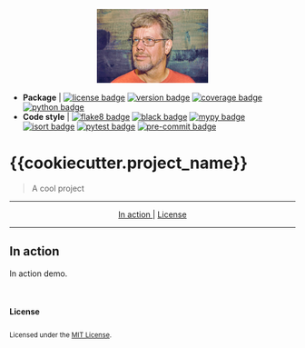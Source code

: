 <p align="center">
    <a href=".">
        <img src="rsc/img/logo.jpg" height="130">
    </a>
</p>

- **Package** | [![license badge]][license link] [![version badge]][doc link] [![coverage badge]][coverage link] [![python badge]][python link]
- **Code style** | [![flake8 badge]][flake8 link] [![black badge]][doc link] [![mypy badge]][mypy link] [![isort badge]][isort link] [![pytest badge]][pytest link] [![pre-commit badge]][pre-commit link]

# {{cookiecutter.project_name}}

> A cool project

-----

<p align="center">
    <a href="#demo">
        In action
    </a>
    |
    <a href="#license">
        License
    </a>
</p>

---

## In action

In action demo.

<br>

#### License

<sub>
Licensed under the <a href="LICENSE">MIT License</a>.
</sub>

[logo image]: rsc/img/logo.jpg
[doc link]: .
[license link]: https://opensource.org/licenses/MIT
[license badge]: https://img.shields.io/badge/License-MIT-blue.svg
[coverage badge]: https://img.shields.io/badge/coverage-100%25-brightgreen
[coverage link]: https://github.com/pytest-dev/pytest-cov
[version badge]: https://img.shields.io/badge/version-0.1-blue
[python link]: https://www.python.org/
[python badge]: https://img.shields.io/badge/python-3.8^-blue
[flake8 link]: https://flake8.pycqa.org/en/latest
[flake8 badge]: https://img.shields.io/badge/flake8-enabled-brightgreen.svg
[black link]: https://github.com/psf/black
[black badge]: https://img.shields.io/badge/black-enabled-brightgreen.svg
[mypy link]: http://mypy-lang.org
[mypy badge]: https://img.shields.io/badge/mypy-enabled-brightgreen.svg
[isort link]: https://github.com/timothycrosley/isort
[isort badge]: https://img.shields.io/badge/isort-enabled-brightgreen.svg
[pytest link]: https://docs.pytest.org/en/latest
[pytest badge]: https://img.shields.io/badge/pytest-enabled-brightgreen.svg
[pre-commit link]: https://pre-commit.com
[pre-commit badge]: https://img.shields.io/badge/pre--commit-enabled-brightgreen.svg
